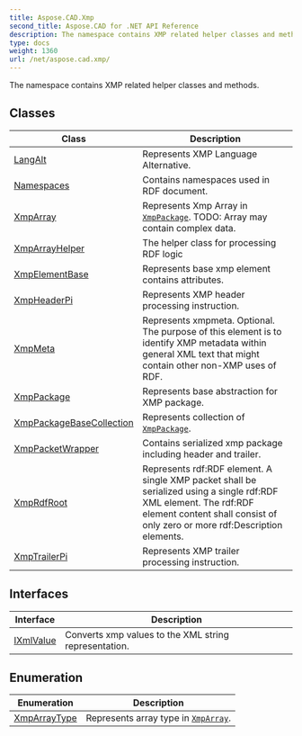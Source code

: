 ```yaml
---
title: Aspose.CAD.Xmp
second_title: Aspose.CAD for .NET API Reference
description: The namespace contains XMP related helper classes and methods
type: docs
weight: 1360
url: /net/aspose.cad.xmp/
---
```

The namespace contains XMP related helper classes and methods.

## Classes

| Class | Description |
| --- | --- |
| [LangAlt](./langalt/) | Represents XMP Language Alternative. |
| [Namespaces](./namespaces/) | Contains namespaces used in RDF document. |
| [XmpArray](./xmparray/) | Represents Xmp Array in [`XmpPackage`](../aspose.cad.xmp/xmppackage/). TODO: Array may contain complex data. |
| [XmpArrayHelper](./xmparrayhelper/) | The helper class for processing RDF logic |
| [XmpElementBase](./xmpelementbase/) | Represents base xmp element contains attributes. |
| [XmpHeaderPi](./xmpheaderpi/) | Represents XMP header processing instruction. |
| [XmpMeta](./xmpmeta/) | Represents xmpmeta. Optional. The purpose of this element is to identify XMP metadata within general XML text that might contain other non-XMP uses of RDF. |
| [XmpPackage](./xmppackage/) | Represents base abstraction for XMP package. |
| [XmpPackageBaseCollection](./xmppackagebasecollection/) | Represents collection of [`XmpPackage`](../aspose.cad.xmp/xmppackage/). |
| [XmpPacketWrapper](./xmppacketwrapper/) | Contains serialized xmp package including header and trailer. |
| [XmpRdfRoot](./xmprdfroot/) | Represents rdf:RDF element. A single XMP packet shall be serialized using a single rdf:RDF XML element. The rdf:RDF element content shall consist of only zero or more rdf:Description elements. |
| [XmpTrailerPi](./xmptrailerpi/) | Represents XMP trailer processing instruction. |
## Interfaces

| Interface | Description |
| --- | --- |
| [IXmlValue](./ixmlvalue/) | Converts xmp values to the XML string representation. |
## Enumeration

| Enumeration | Description |
| --- | --- |
| [XmpArrayType](./xmparraytype/) | Represents array type in [`XmpArray`](../aspose.cad.xmp/xmparray/). |


